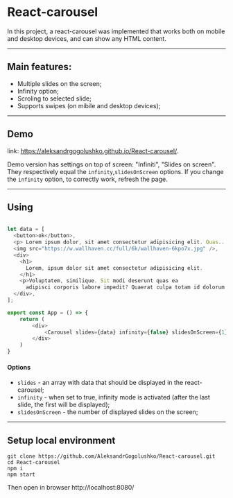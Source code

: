 # React-carousel

In this project, a react-carousel was implemented that works both on mobile and desktop devices, and can show any HTML content.
 ____________________________________________________________________________
 
## Main features:
 * Multiple slides on the screen;
 * Infinity option;
 * Scroling to selected slide;
 * Supports swipes (on mibile and desktop devices);
 ____________________________________________________________________________
 
 ## Demo 
 
 link: <https://aleksandrgogolushko.github.io/React-carousel/>.
  
 Demo version has settings on top of screen: "Infiniti", "Slides on screen". They respectively equal the `infinity`,`slidesOnScreen` options.
 If you change the `infinity` option, to correctly work, refresh the page.
  ____________________________________________________________________________
## Using
```js

let data = [ 
  <button>ok</button>, 
  <p> Lorem ipsum dolor, sit amet consectetur adipisicing elit. Quas... </p>,
  <img src="https://w.wallhaven.cc/full/6k/wallhaven-6kpo7x.jpg" />,
  <div>
    <h1>
      Lorem, ipsum dolor sit amet consectetur adipisicing elit. 
    </h1>
    <p>Voluptatem, similique. Sit modi deserunt quas ea
      adipisci corporis labore impedit? Quaerat culpa totam id dolorum expedita explicabo quia possimus quisquam.</p>
  </div>,
];

export const App = () => {
    return (
        <div>
            <Carousel slides={data} infinity={false} slidesOnScreen={1} />
        </div>
    )
}
```
#### Options
* `slides` - an array with data that should be displayed in the react-carousel;
* `infinity` - when set to true, infinity mode is activated (after the last slide, the first will be displayed);
* `slidesOnScreen` - the number of displayed slides on the screen;

 ____________________________________________________________________________
 
 ## Setup local environment
  ```
 git clone https://github.com/AleksandrGogolushko/React-carousel.git
 cd React-carousel
 npm i 
 npm start
  ```
  Then open in browser http://localhost:8080/
  
